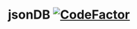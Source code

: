# jsonDB [![CodeFactor](https://www.codefactor.io/repository/github/minecodes/jsondb/badge?s=bc9cc0f894d6540f6238b3fe3514dbc7eaf3f6ad)](https://www.codefactor.io/repository/github/minecodes/jsondb)